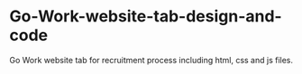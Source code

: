 # Go-Work-website-tab-design-and-code
Go Work website tab for recruitment process including html, css and js files.

